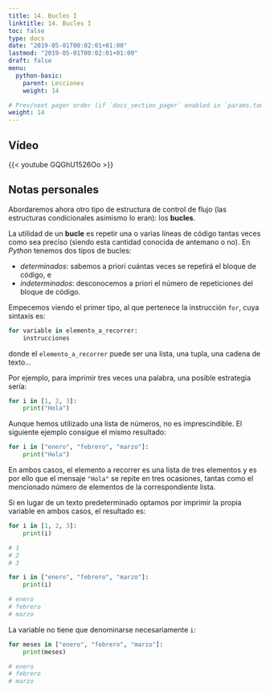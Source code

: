 ```yaml
---
title: 14. Bucles I
linktitle: 14. Bucles I
toc: false
type: docs
date: "2019-05-01T00:02:01+01:00"
lastmod: "2019-05-01T00:02:01+01:00"
draft: false
menu:
  python-basic:
    parent: Lecciones
    weight: 14

# Prev/next pager order (if `docs_section_pager` enabled in `params.toml`)
weight: 14
---
```


## Vídeo

{{< youtube GQGhU1526Oo >}}

## Notas personales

Abordaremos ahora otro tipo de estructura de control de flujo (las estructuras condicionales asimismo lo eran): los **bucles**.

La utilidad de un **bucle** es repetir una o varias líneas de código tantas veces como sea preciso (siendo esta cantidad conocida de antemano o no). En *Python* tenemos dos tipos de bucles:

- *determinados*: sabemos a priori cuántas veces se repetirá el bloque de código, e
- *indeterminados*: desconocemos a priori el número de repeticiones del bloque de código.

Empecemos viendo el primer tipo, al que pertenece la instrucción `for`, cuya sintaxis es:

```python
for variable in elemento_a_recorrer:
    instrucciones
```

donde el `elemento_a_recorrer` puede ser una lista, una tupla, una cadena de texto...

Por ejemplo, para imprimir tres veces una palabra, una posible estrategia sería:

```python
for i in [1, 2, 3]:
    print("Hola")
```

Aunque hemos utilizado una lista de números, no es imprescindible. El siguiente ejemplo consigue el mismo resultado:

```python
for i in ["enero", "febrero", "marzo"]:
    print("Hola")
```

En ambos casos, el elemento a recorrer es una lista de tres elementos y es por ello que el mensaje `"Hola"` se repite en tres ocasiones, tantas como el mencionado número de elementos de la correspondiente lista.

Si en lugar de un texto predeterminado optamos por imprimir la propia variable en ambos casos, el resultado es:

```python
for i in [1, 2, 3]:
    print(i)

# 1
# 2
# 3
```

```python
for i in ["enero", "febrero", "marzo"]:
    print(i)

# enero
# febrero
# marzo
```

La variable no tiene que denominarse necesariamente `i`:

```python
for meses in ["enero", "febrero", "marzo"]:
    print(meses)

# enero
# febrero
# marzo
```
